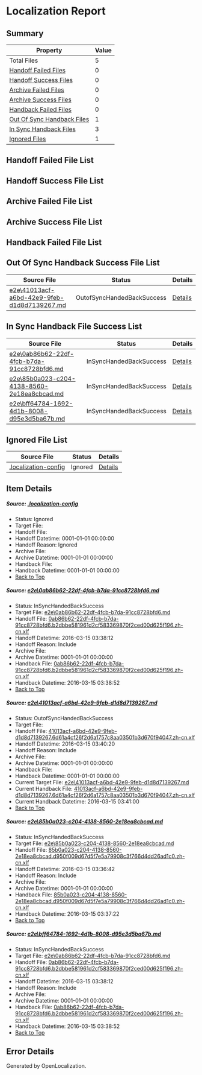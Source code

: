 # <a name='report-top'></a> Localization Report

## Summary
 Property | Value 
 -------- | ----- 
 Total Files | 5
[ Handoff Failed Files ](#handoff-failed-list)| 0
[ Handoff Success Files ](#handoff-success-list)| 0
[ Archive Failed Files ](#archive-failed-list)| 0
[ Archive Success Files ](#archive-success-list)| 0
[ Handback Failed Files ](#handback-failed-list)| 0
[ Out Of Sync Handback Files ](#outofsync-handback-success-list)| 1
[ In Sync Handback Files ](#insync-handback-success-list)| 3
[ Ignored Files ](#ignored-list)| 1

## <a name='handoff-failed-list'></a> Handoff Failed File List

## <a name='handoff-success-list'></a> Handoff Success File List

## <a name='archive-failed-list'></a> Archive Failed File List

## <a name='archive-success-list'></a> Archive Success File List

## <a name='handback-failed-list'></a> Handback Failed File List

## <a name='outofsync-handback-success-list'></a> Out Of Sync Handback Success File List
 Source File | Status | Details 
 ----------- | ------ | ------- 
 [e2e\41013acf-a6bd-42e9-9feb-d1d8d7139267.md](https://github.com/OpenLocalizationTest/oltest/blob/5350fcff4a4e362cfc7a93002bbdb4c35d10a4c7/e2e/41013acf-a6bd-42e9-9feb-d1d8d7139267.md) | OutofSyncHandedBackSuccess | [Details](#b1f6a41539eb901a6c1e8389340f452df94b6a0e2)

## <a name='insync-handback-success-list'></a> In Sync Handback File Success List
 Source File | Status | Details 
 ----------- | ------ | ------- 
 [e2e\0ab86b62-22df-4fcb-b7da-91cc8728bfd6.md](https://github.com/OpenLocalizationTest/oltest/blob/170df0e8d4523a442f8233bbf3dd962060c46abf/e2e/0ab86b62-22df-4fcb-b7da-91cc8728bfd6.md) | InSyncHandedBackSuccess | [Details](#5438117d418e393ff88b8c37fdd06b6a801a81c31)
 [e2e\85b0a023-c204-4138-8560-2e18ea8cbcad.md](https://github.com/OpenLocalizationTest/oltest/blob/12f196f8c8b782e3e3008e1d5ac189f2042eea2f/e2e/85b0a023-c204-4138-8560-2e18ea8cbcad.md) | InSyncHandedBackSuccess | [Details](#4fd3ca6cef72be2d339ffe1e2045d6692cfcf65c3)
 [e2e\bff64784-1692-4d1b-8008-d95e3d5ba67b.md](https://github.com/OpenLocalizationTest/oltest/blob/5350fcff4a4e362cfc7a93002bbdb4c35d10a4c7/e2e/bff64784-1692-4d1b-8008-d95e3d5ba67b.md) | InSyncHandedBackSuccess | [Details](#5438117d418e393ff88b8c37fdd06b6a801a81c34)

## <a name='ignored-list'></a> Ignored File List
 Source File | Status | Details 
 ----------- | ------ | ------- 
 [.localization-config](https://github.com/OpenLocalizationTest/oltest/blob/5350fcff4a4e362cfc7a93002bbdb4c35d10a4c7/.localization-config) | Ignored | [Details](#66aca4b1c2f43b14ec41e0e427345df94af1d5e10)

## Item Details
##### <a name='66aca4b1c2f43b14ec41e0e427345df94af1d5e10'></a> Source: [.localization-config](https://github.com/OpenLocalizationTest/oltest/blob/5350fcff4a4e362cfc7a93002bbdb4c35d10a4c7/.localization-config)
* Status: Ignored
* Target File: 
* Handoff File: 
* Handoff Datetime: 0001-01-01 00:00:00
* Handoff Reason: Ignored
* Archive File: 
* Archive Datetime: 0001-01-01 00:00:00
* Handback File: 
* Handback Datetime: 0001-01-01 00:00:00
* [Back to Top](#report-top)

##### <a name='5438117d418e393ff88b8c37fdd06b6a801a81c31'></a> Source: [e2e\0ab86b62-22df-4fcb-b7da-91cc8728bfd6.md](https://github.com/OpenLocalizationTest/oltest/blob/170df0e8d4523a442f8233bbf3dd962060c46abf/e2e/0ab86b62-22df-4fcb-b7da-91cc8728bfd6.md)
* Status: InSyncHandedBackSuccess
* Target File: [e2e\0ab86b62-22df-4fcb-b7da-91cc8728bfd6.md](https://github.com/OpenLocalizationTestOrg/oltest.zh-cn/blob/ef768ca9c8ca230626554e50dd6e32fe8abf270c/e2e/0ab86b62-22df-4fcb-b7da-91cc8728bfd6.md)
* Handoff File: [0ab86b62-22df-4fcb-b7da-91cc8728bfd6.b2dbbe581961d2cf583369870f2ced00d625f196.zh-cn.xlf](https://github.com/OpenLocalizationTestOrg/olhandoff/blob/d726608eeae8be18cb3bc25a8ef985fc3bb130bc/ol-handoff/OpenLocalizationTestOrg/oltest.zh-cn/yuwzho/ht/0ab86b62-22df-4fcb-b7da-91cc8728bfd6.b2dbbe581961d2cf583369870f2ced00d625f196.zh-cn.xlf)
* Handoff Datetime: 2016-03-15 03:38:12
* Handoff Reason: Include
* Archive File: 
* Archive Datetime: 0001-01-01 00:00:00
* Handback File: [0ab86b62-22df-4fcb-b7da-91cc8728bfd6.b2dbbe581961d2cf583369870f2ced00d625f196.zh-cn.xlf](https://github.com/OpenLocalizationTestOrg/olhandback/blob/2de1655431faa673949b4129f70fde3707374c6f/ol-handback/OpenLocalizationTestOrg/oltest.zh-cn/yuwzho/ht/0ab86b62-22df-4fcb-b7da-91cc8728bfd6.b2dbbe581961d2cf583369870f2ced00d625f196.zh-cn.xlf)
* Handback Datetime: 2016-03-15 03:38:52
* [Back to Top](#report-top)

##### <a name='b1f6a41539eb901a6c1e8389340f452df94b6a0e2'></a> Source: [e2e\41013acf-a6bd-42e9-9feb-d1d8d7139267.md](https://github.com/OpenLocalizationTest/oltest/blob/5350fcff4a4e362cfc7a93002bbdb4c35d10a4c7/e2e/41013acf-a6bd-42e9-9feb-d1d8d7139267.md)
* Status: OutofSyncHandedBackSuccess
* Target File: 
* Handoff File: [41013acf-a6bd-42e9-9feb-d1d8d7139267.6d61a4cf26f2d6a1757c8aa03501b3d670f94047.zh-cn.xlf](https://github.com/OpenLocalizationTestOrg/olhandoff/blob/7b25c0f54cd7fbab05698461000b6b724824d696/ol-handoff/OpenLocalizationTestOrg/oltest.zh-cn/yuwzho/ht/41013acf-a6bd-42e9-9feb-d1d8d7139267.6d61a4cf26f2d6a1757c8aa03501b3d670f94047.zh-cn.xlf)
* Handoff Datetime: 2016-03-15 03:40:20
* Handoff Reason: Include
* Archive File: 
* Archive Datetime: 0001-01-01 00:00:00
* Handback File: 
* Handback Datetime: 0001-01-01 00:00:00
* Current Target File: [e2e\41013acf-a6bd-42e9-9feb-d1d8d7139267.md](https://github.com/OpenLocalizationTestOrg/oltest.zh-cn/blob/dfaccd4fabbb96e3fb4a745ae803eee11efce53a/e2e/41013acf-a6bd-42e9-9feb-d1d8d7139267.md)
* Current Handback File: [41013acf-a6bd-42e9-9feb-d1d8d7139267.6d61a4cf26f2d6a1757c8aa03501b3d670f94047.zh-cn.xlf](https://github.com/OpenLocalizationTestOrg/olhandback/blob/39ed01b1919d849055053445695116ff102061a3/ol-handback/OpenLocalizationTestOrg/oltest.zh-cn/yuwzho/ht/41013acf-a6bd-42e9-9feb-d1d8d7139267.6d61a4cf26f2d6a1757c8aa03501b3d670f94047.zh-cn.xlf)
* Current Handback Datetime: 2016-03-15 03:41:00
* [Back to Top](#report-top)

##### <a name='4fd3ca6cef72be2d339ffe1e2045d6692cfcf65c3'></a> Source: [e2e\85b0a023-c204-4138-8560-2e18ea8cbcad.md](https://github.com/OpenLocalizationTest/oltest/blob/12f196f8c8b782e3e3008e1d5ac189f2042eea2f/e2e/85b0a023-c204-4138-8560-2e18ea8cbcad.md)
* Status: InSyncHandedBackSuccess
* Target File: [e2e\85b0a023-c204-4138-8560-2e18ea8cbcad.md](https://github.com/OpenLocalizationTestOrg/oltest.zh-cn/blob/6687b19e3b79e6c5fa4860fbecc9329c1e8498d6/e2e/85b0a023-c204-4138-8560-2e18ea8cbcad.md)
* Handoff File: [85b0a023-c204-4138-8560-2e18ea8cbcad.d950f009d67d5f7e5a79908c3f766d4dd26ad1c0.zh-cn.xlf](https://github.com/OpenLocalizationTestOrg/olhandoff/blob/cd5d8687e184b63f1de8059f0289c5f2a16afee3/ol-handoff/OpenLocalizationTestOrg/oltest.zh-cn/yuwzho/ht/85b0a023-c204-4138-8560-2e18ea8cbcad.d950f009d67d5f7e5a79908c3f766d4dd26ad1c0.zh-cn.xlf)
* Handoff Datetime: 2016-03-15 03:36:42
* Handoff Reason: Include
* Archive File: 
* Archive Datetime: 0001-01-01 00:00:00
* Handback File: [85b0a023-c204-4138-8560-2e18ea8cbcad.d950f009d67d5f7e5a79908c3f766d4dd26ad1c0.zh-cn.xlf](https://github.com/OpenLocalizationTestOrg/olhandback/blob/57b283736896c52300486d6fdb10439c4321dcd1/ol-handback/OpenLocalizationTestOrg/oltest.zh-cn/yuwzho/ht/85b0a023-c204-4138-8560-2e18ea8cbcad.d950f009d67d5f7e5a79908c3f766d4dd26ad1c0.zh-cn.xlf)
* Handback Datetime: 2016-03-15 03:37:22
* [Back to Top](#report-top)

##### <a name='5438117d418e393ff88b8c37fdd06b6a801a81c34'></a> Source: [e2e\bff64784-1692-4d1b-8008-d95e3d5ba67b.md](https://github.com/OpenLocalizationTest/oltest/blob/5350fcff4a4e362cfc7a93002bbdb4c35d10a4c7/e2e/bff64784-1692-4d1b-8008-d95e3d5ba67b.md)
* Status: InSyncHandedBackSuccess
* Target File: [e2e\0ab86b62-22df-4fcb-b7da-91cc8728bfd6.md](https://github.com/OpenLocalizationTestOrg/oltest.zh-cn/blob/ef768ca9c8ca230626554e50dd6e32fe8abf270c/e2e/0ab86b62-22df-4fcb-b7da-91cc8728bfd6.md)
* Handoff File: [0ab86b62-22df-4fcb-b7da-91cc8728bfd6.b2dbbe581961d2cf583369870f2ced00d625f196.zh-cn.xlf](https://github.com/OpenLocalizationTestOrg/olhandoff/blob/d726608eeae8be18cb3bc25a8ef985fc3bb130bc/ol-handoff/OpenLocalizationTestOrg/oltest.zh-cn/yuwzho/ht/0ab86b62-22df-4fcb-b7da-91cc8728bfd6.b2dbbe581961d2cf583369870f2ced00d625f196.zh-cn.xlf)
* Handoff Datetime: 2016-03-15 03:38:12
* Handoff Reason: Include
* Archive File: 
* Archive Datetime: 0001-01-01 00:00:00
* Handback File: [0ab86b62-22df-4fcb-b7da-91cc8728bfd6.b2dbbe581961d2cf583369870f2ced00d625f196.zh-cn.xlf](https://github.com/OpenLocalizationTestOrg/olhandback/blob/2de1655431faa673949b4129f70fde3707374c6f/ol-handback/OpenLocalizationTestOrg/oltest.zh-cn/yuwzho/ht/0ab86b62-22df-4fcb-b7da-91cc8728bfd6.b2dbbe581961d2cf583369870f2ced00d625f196.zh-cn.xlf)
* Handback Datetime: 2016-03-15 03:38:52
* [Back to Top](#report-top)


## Error Details

Generated by OpenLocalization.
